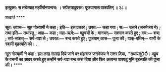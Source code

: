 **इत्युक्त: स तथेत्याह महर्षेर्मानयन्वच: ।** **सर्पसत्रादुपरत: पूजयामास वाक्पतिम् ॥ २८॥** 

शब्दार्थ **** 

**सूत: उवाच—** **सूत गोस्वामी ने कहा** **; इति—** **इस प्रकार** **; उक्त:—** **कहा गया** **; स:—** **उसने (जनमेजय ने)** **; तथा इति—** **तथास्तु** **; आह—** **कहा** **; महा-ऋषे:—** **महॢषयों के** **; मानयन्—** **सश्मान करते हुए** **; वच:—** **शब्द** **; सर्प-सत्रात्—** **सर्प-यज्ञ से** **;** **उपरत:—** **बन्द करते हुए** **; पूजयाम् आस—** **पूजा की** **; वाक्-पतिम्—** **वाणी के स्वामी बृहस्पति को।** **.** 

**सूत गोस्वामी ने कहा : इस तरह सलाह दिये जाने पर महाराज जनमेजय ने उत्तर दिया,** **''तथास्तुÓÓ। महॢष के वचनों का आदर करते हुए उन्होंने सर्प-यज्ञ बन्द करा दिया और फिर** **अत्यन्त वाक्पटु मुनि बृहस्पति की पूजा की।** **** 